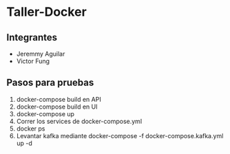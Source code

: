 # Taller-Docker

## Integrantes
- Jeremmy Aguilar
- Victor Fung

## Pasos para pruebas

1. docker-compose build en API
2. docker-compose build en UI
3. docker-compose up
4. Correr los services de docker-compose.yml
5. docker ps
6. Levantar kafka mediante docker-compose -f docker-compose.kafka.yml up -d
